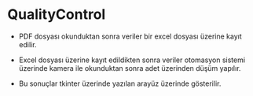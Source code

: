 # QualityControl

- PDF dosyası okunduktan sonra veriler bir excel dosyası üzerine kayıt edilir.

- Excel dosyası üzerine kayıt edildikten sonra veriler otomasyon sistemi üzerinde kamera ile okunduktan sonra adet üzerinden düşüm yapılır.

- Bu sonuçlar tkinter üzerinde yazılan arayüz üzerinde gösterilir.